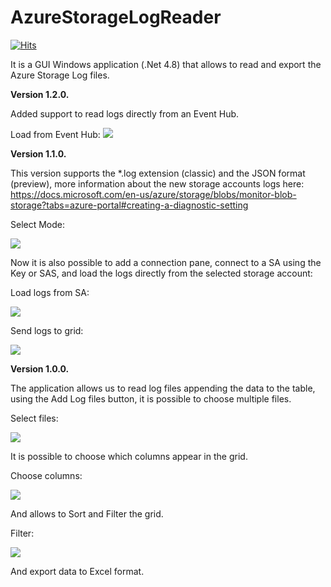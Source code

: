 # AzureStorageLogReader

[![Hits](https://hits.seeyoufarm.com/api/count/incr/badge.svg?url=https%3A%2F%2Fgithub.com%2Fnunomo%2FAzureStorageLogReader&count_bg=%2379C83D&title_bg=%23555555&icon=&icon_color=%23E7E7E7&title=hits&edge_flat=false)](https://hits.seeyoufarm.com)

It is a GUI Windows application (.Net 4.8) that allows to read and export the Azure Storage Log files.

<b>Version 1.2.0.</b>

Added support to read logs directly from an Event Hub.

Load from Event Hub:
<img src="https://raw.githubusercontent.com/nunomo/AzureStorageLogReader/main/images/version_1_2_loadfromeh.png">

<b>Version 1.1.0.</b>

This version supports the *.log extension (classic) and the JSON format (preview), more information about the new storage accounts logs here: https://docs.microsoft.com/en-us/azure/storage/blobs/monitor-blob-storage?tabs=azure-portal#creating-a-diagnostic-setting

Select Mode:

<img src="https://raw.githubusercontent.com/nunomo/AzureStorageLogReader/main/images/version_1_1_selectmode.png">

Now it is also possible to add a connection pane, connect to a SA using the Key or SAS, and load the logs directly from the selected storage account:

Load logs from SA:

<img src="https://raw.githubusercontent.com/nunomo/AzureStorageLogReader/main/images/version_1_1_loadfromsa.png">

Send logs to grid:

<img src="https://raw.githubusercontent.com/nunomo/AzureStorageLogReader/main/images/version_1_1_sendtogrid.png">

<b>Version 1.0.0.</b>

The application allows us to read log files appending the data to the table, using the Add Log files button, it is possible to choose multiple files.

Select files:

<img src="https://raw.githubusercontent.com/nunomo/AzureStorageLogReader/main/images/AzureStorageLogReader_1.png">

It is possible to choose which columns appear in the grid.

Choose columns:

<img src="https://raw.githubusercontent.com/nunomo/AzureStorageLogReader/main/images/AzureStorageLogReader_2.png">

And allows to Sort and Filter the grid.

Filter:

<img src="https://raw.githubusercontent.com/nunomo/AzureStorageLogReader/main/images/AzureStorageLogReader_3.png">

And export data to Excel format.
